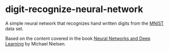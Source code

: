 # digit-recognize-neural-network

A simple neural network that recognizes hand written digits from the
[MNIST](http://yann.lecun.com/exdb/mnist/) data set.

Based on the content covered in the book
[Neural Networks and Deep Learning](http://neuralnetworksanddeeplearning.com)
by Michael Nielsen.
